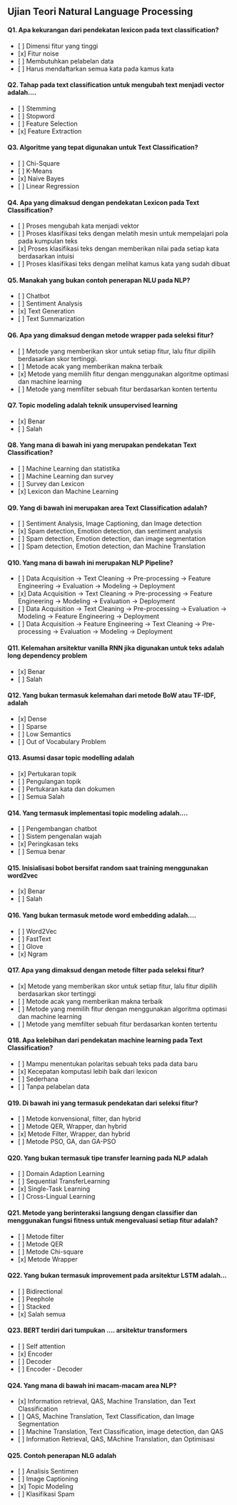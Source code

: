 ## Ujian Teori Natural Language Processing

#### Q1. Apa kekurangan dari pendekatan lexicon pada text classification?

- \[ ] Dimensi fitur yang tinggi
- \[x] Fitur noise
- \[ ] Membutuhkan pelabelan data
- \[ ] Harus mendaftarkan semua kata pada kamus kata

#### Q2. Tahap pada text classification untuk mengubah text menjadi vector adalah.... 

- \[ ] Stemming
- \[ ] Stopword
- \[ ] Feature Selection
- \[x] Feature Extraction

#### Q3. Algoritme yang tepat digunakan untuk Text Classification?

- \[ ] Chi-Square
- \[ ] K-Means
- \[x] Naive Bayes
- \[ ] Linear Regression

#### Q4. Apa yang dimaksud dengan pendekatan Lexicon pada Text Classification? 

- \[ ] Proses mengubah kata menjadi vektor
- \[ ] Proses klasifikasi teks dengan melatih mesin untuk mempelajari pola pada kumpulan teks
- \[x] Proses klasifikasi teks dengan memberikan nilai pada setiap kata berdasarkan intuisi 
- \[ ] Proses klasifikasi teks dengan melihat kamus kata yang sudah dibuat

#### Q5. Manakah yang bukan contoh penerapan NLU pada NLP? 

- \[ ] Chatbot
- \[ ] Sentiment Analysis
- \[x] Text Generation
- \[ ] Text Summarization

#### Q6. Apa yang dimaksud dengan metode wrapper pada seleksi fitur? 

- \[ ] Metode yang memberikan skor untuk setiap fitur, lalu fitur dipilih berdasarkan skor tertinggi.
- \[ ] Metode acak yang memberikan makna terbaik
- \[x] Metode yang memilih fitur dengan menggunakan algoritme optimasi dan machine learning
- \[ ] Metode yang memfilter sebuah fitur berdasarkan konten tertentu

#### Q7. Topic modeling adalah teknik unsupervised learning

- \[x] Benar
- \[ ] Salah

#### Q8. Yang mana di bawah ini yang merupakan pendekatan Text Classification?

- \[ ] Machine Learning dan statistika
- \[ ] Machine Learning dan survey
- \[ ] Survey dan Lexicon
- \[x] Lexicon dan Machine Learning

#### Q9. Yang di bawah ini merupakan area Text Classification adalah? 

- \[ ] Sentiment Analysis, Image Captioning, dan Image detection
- \[x] Spam detection, Emotion detection, dan sentiment analysis
- \[ ] Spam detection, Emotion detection, dan image segmentation
- \[ ] Spam detection, Emotion detection, dan Machine Translation

#### Q10.  Yang mana di bawah ini merupakan NLP Pipeline?

- \[ ] Data Acquisition -> Text Cleaning -> Pre-processing -> Feature Engineering -> Evaluation -> Modeling -> Deployment
- \[x] Data Acquisition -> Text Cleaning -> Pre-processing -> Feature Engineering -> Modeling -> Evaluation -> Deployment
- \[ ] Data Acquisition -> Text Cleaning -> Pre-processing -> Evaluation -> Modeling -> Feature Engineering -> Deployment
- \[ ] Data Acquisition -> Feature Engineering -> Text Cleaning -> Pre-processing -> Evaluation -> Modeling -> Deployment

#### Q11. Kelemahan arsitektur vanilla RNN jika digunakan untuk teks adalah long dependency problem  

- \[x] Benar 
- \[ ] Salah

#### Q12. Yang bukan termasuk kelemahan dari metode BoW atau TF-IDF, adalah  

- \[x] Dense 
- \[ ] Sparse
- \[ ] Low Semantics
- \[ ] Out of Vocabulary Problem

#### Q13. Asumsi dasar topic modelling adalah  

- \[x] Pertukaran topik 
- \[ ] Pengulangan topik
- \[ ] Pertukaran kata dan dokumen
- \[ ] Semua Salah

#### Q14.  Yang termasuk implementasi topic modeling adalah.... 

- \[ ] Pengembangan chatbot
- \[ ] Sistem pengenalan wajah
- \[x] Peringkasan teks
- \[ ] Semua benar

#### Q15. Inisialisasi bobot bersifat random saat training menggunakan word2vec  

- \[x] Benar
- \[ ] Salah

#### Q16. Yang bukan termasuk metode word embedding adalah....  

- \[ ] Word2Vec
- \[ ] FastText
- \[ ] Glove
- \[x] Ngram

#### Q17. Apa yang dimaksud dengan metode filter pada seleksi fitur?  

- \[x] Metode yang memberikan skor untuk setiap fitur, lalu fitur dipilih berdasarkan skor tertinggi
- \[ ] Metode acak yang memberikan makna terbaik
- \[ ] Metode yang memilih fitur dengan menggunakan algoritma optimasi dan machine learning
- \[ ] Metode yang memfilter sebuah fitur berdasarkan konten tertentu

#### Q18. Apa kelebihan dari pendekatan machine learning pada Text Classification?  

- \[ ] Mampu menentukan polaritas sebuah teks pada data baru
- \[x] Kecepatan komputasi lebih baik dari lexicon
- \[ ] Sederhana
- \[ ] Tanpa pelabelan data

#### Q19. Di bawah ini yang termasuk pendekatan dari seleksi fitur?  

- \[ ] Metode konvensional, filter, dan hybrid
- \[ ] Metode QER, Wrapper, dan hybrid
- \[x] Metode Filter, Wrapper, dan hybrid
- \[ ] Metode PSO, GA, dan GA-PSO

#### Q20. Yang bukan termasuk tipe transfer learning pada NLP adalah  

- \[ ] Domain Adaption Learning
- \[ ] Sequential TransferLearning
- \[x] Single-Task Learning
- \[ ] Cross-Lingual Learning

#### Q21. Metode yang berinteraksi langsung dengan classifier dan menggunakan fungsi fitness untuk mengevaluasi setiap fitur adalah?  

- \[ ] Metode filter
- \[ ] Metode QER
- \[ ] Metode Chi-square
- \[x] Metode Wrapper

#### Q22. Yang bukan termasuk improvement pada arsitektur LSTM adalah...

- \[ ] Bidirectional 
- \[ ] Peephole
- \[ ] Stacked
- \[x] Salah semua

#### Q23. BERT terdiri dari tumpukan .... arsitektur transformers  

- \[ ] Self attention
- \[x] Encoder
- \[ ] Decoder
- \[ ] Encoder - Decoder

#### Q24. Yang mana di bawah ini macam-macam area NLP?  

- \[x] Information retrieval, QAS, Machine Translation, dan Text Classification
- \[ ] QAS, Machine Translation, Text Classification, dan Image Segmentation
- \[ ] Machine Translation, Text Classification, image detection, dan QAS
- \[ ] Information Retrieval, QAS, MAchine Translation, dan Optimisasi

#### Q25. Contoh penerapan NLG adalah

- \[ ] Analisis Sentimen
- \[ ] Image Captioning
- \[x] Topic Modeling
- \[ ] Klasifikasi Spam